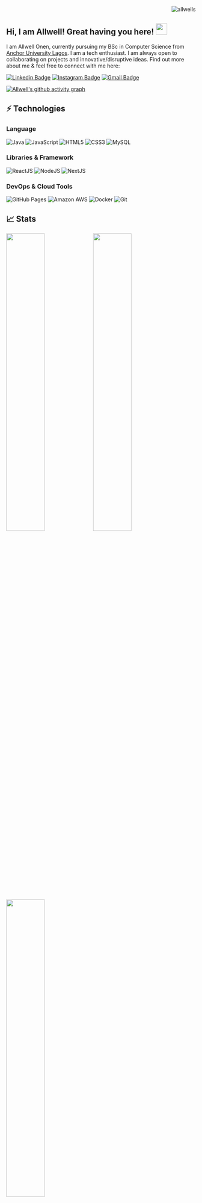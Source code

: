 <p align="right"> <img src="https://komarev.com/ghpvc/?username=allwells&label=visitors%20&color=202124&style=plastic" alt="allwells" /> </p>

## Hi, I am Allwell! Great having you here! <img src="https://raw.githubusercontent.com/aemmadi/aemmadi/master/wave.gif" width="30px">

I am Allwell Onen, currently pursuing my BSc in Computer Science from [Anchor University Lagos](https://aul.edu.ng/). I am a tech enthusiast. I am always open to collaborating on projects and innovative/disruptive ideas. Find out more about me & feel free to connect with me here:

[![Linkedin Badge](https://img.shields.io/badge/-Allwell%20Onen-blue?style=flat-square&logo=Linkedin&logoColor=white&link=https://www.linkedin.com/in/allwell-festus/)](https://www.linkedin.com/in/allwell-festus/)
[![Instagram Badge](https://img.shields.io/badge/-@allwell_festus-purple?style=flat-square&logo=instagram&logoColor=white&link=https://instagram.com/allwell_festus/)](https://instagram.com/allwell_festus)
[![Gmail Badge](https://img.shields.io/badge/-aleenfestus@gmail.com-c14438?style=flat-square&logo=Gmail&logoColor=white&link=mailto:aleenfestus@gmail.com)](mailto:aleenfestus@gmail.com)

<!-- [![Linkedin Badge](https://img.shields.io/badge/-AllwellOnen-green?style=flat-square&logo=Twitter&logoColor=white&link=https://twitter.com/allwell_festus/)](https://www.linkedin.com/in/allwell_festus/)
[![Website Badge](https://img.shields.io/badge/-Website-black?style=flat-square&logo=google-chrome&logoColor=white&link=https://allwells.vercel.app/)](https://allwells.vercel.app/) -->

[![Allwell's github activity graph](https://activity-graph.herokuapp.com/graph?username=allwells&theme=xcode)](https://git.io/allwells)

## ⚡ Technologies

### Language

![Java](https://img.shields.io/badge/-Java-800000?style=flat-square&logo=java)
![JavaScript](https://img.shields.io/badge/-JavaScript-black?style=flat-square&logo=javascript)
![HTML5](https://img.shields.io/badge/-HTML5-E34F26?style=flat-square&logo=html5&logoColor=white)
![CSS3](https://img.shields.io/badge/-CSS3-1572B6?style=flat-square&logo=css3)
![MySQL](https://img.shields.io/badge/-MySQL-E26D00?style=flat-square&logo=mysql)

### Libraries & Framework

![ReactJS](https://img.shields.io/badge/-React-563D7C?style=flat-square&logo=react)
![NodeJS](https://img.shields.io/badge/-NodeJS-563D7C?style=flat-square&logo=node.js)
![NextJS](https://img.shields.io/badge/-NextJS-563D7C?style=flat-square&logo=next.js)

### DevOps & Cloud Tools

![GitHub Pages](https://img.shields.io/badge/GitHub%20Pages-333333?style=flat-square&logo=github)
![Amazon AWS](https://img.shields.io/badge/Amazon%20AWS-232F3E?style=flat-square&logo=amazon-aws)
![Docker](https://img.shields.io/badge/-Docker-ffffff?style=flat-square&logo=docker)
![Git](https://img.shields.io/badge/-Git-111111?style=flat-square&logo=git)

<!-- ## 💰 Support
<p>
<a href='https://www.buymeacoffee.com/allwells' target='_blank'><img height='36' style='border:0px;height:36px;' src='https://cdn.buymeacoffee.com/buttons/v2/default-yellow.png' border='0' alt='Support Allwell on buymecoffee' /></a>
</p> -->

## 📈 Stats

<p align="left">
  <img width="45%" src="https://github-readme-stats.vercel.app/api?username=allwells&show_icons=true&theme=onedark" />
  <img width="45%" src="https://github-readme-streak-stats.herokuapp.com?user=allwells&theme=onedark&date_format=M%20j%5B%2C%20Y%5D" />
</p>
<p align="left">
  <img width="45%" src="https://github-readme-stats.vercel.app/api/top-langs/?username=allwells&theme=onedark&layout=compact" />
</p>
